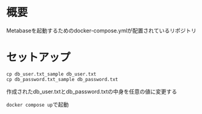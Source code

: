 # 概要
Metabaseを起動するためのdocker-compose.ymlが配置されているリポジトリ

# セットアップ
`cp db_user.txt_sample db_user.txt`  
`cp db_password.txt_sample db_password.txt`  

作成されたdb_user.txtとdb_password.txtの中身を任意の値に変更する  

`docker compose up`で起動
